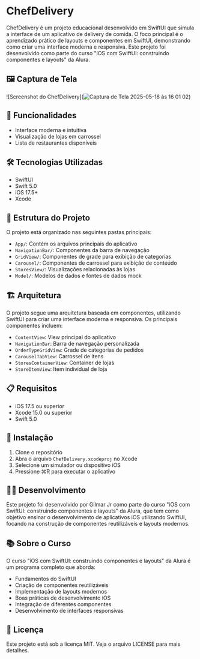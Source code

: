 # ChefDelivery

ChefDelivery é um projeto educacional desenvolvido em SwiftUI que simula a interface de um aplicativo de delivery de comida. O foco principal é o aprendizado prático de layouts e componentes em SwiftUI, demonstrando como criar uma interface moderna e responsiva. Este projeto foi desenvolvido como parte do curso "iOS com SwiftUI: construindo componentes e layouts" da Alura.

## 🖼️ Captura de Tela


![Screenshot do ChefDelivery](![Captura de Tela 2025-05-18 às 16 01 02](https://github.com/user-attachments/assets/b870e467-2505-4c3d-930d-387cfdd5f99a))

## 🚀 Funcionalidades

- Interface moderna e intuitiva
- Visualização de lojas em carrossel
- Lista de restaurantes disponíveis

## 🛠️ Tecnologias Utilizadas

- SwiftUI
- Swift 5.0
- iOS 17.5+
- Xcode

## 📱 Estrutura do Projeto

O projeto está organizado nas seguintes pastas principais:

- `App/`: Contém os arquivos principais do aplicativo
- `NavigationBar/`: Componentes da barra de navegação
- `GridView/`: Componentes de grade para exibição de categorias
- `Carousel/`: Componentes de carrossel para exibição de conteúdo
- `StoresView/`: Visualizações relacionadas às lojas
- `Model/`: Modelos de dados e fontes de dados mock

## 🏗️ Arquitetura

O projeto segue uma arquitetura baseada em componentes, utilizando SwiftUI para criar uma interface moderna e responsiva. Os principais componentes incluem:

- `ContentView`: View principal do aplicativo
- `NavigationBar`: Barra de navegação personalizada
- `OrderTypeGridView`: Grade de categorias de pedidos
- `CarouselTabView`: Carrossel de itens
- `StoresContainerView`: Container de lojas
- `StoreItemView`: Item individual de loja

## 📋 Requisitos

- iOS 17.5 ou superior
- Xcode 15.0 ou superior
- Swift 5.0

## 🔧 Instalação

1. Clone o repositório
2. Abra o arquivo `ChefDelivery.xcodeproj` no Xcode
3. Selecione um simulador ou dispositivo iOS
4. Pressione ⌘R para executar o aplicativo

## 👨‍💻 Desenvolvimento

Este projeto foi desenvolvido por Gilmar Jr como parte do curso "iOS com SwiftUI: construindo componentes e layouts" da Alura, que tem como objetivo ensinar o desenvolvimento de aplicativos iOS utilizando SwiftUI, focando na construção de componentes reutilizáveis e layouts modernos.

## 📚 Sobre o Curso

O curso "iOS com SwiftUI: construindo componentes e layouts" da Alura é um programa completo que aborda:
- Fundamentos do SwiftUI
- Criação de componentes reutilizáveis
- Implementação de layouts modernos
- Boas práticas de desenvolvimento iOS
- Integração de diferentes componentes
- Desenvolvimento de interfaces responsivas

## 📄 Licença

Este projeto está sob a licença MIT. Veja o arquivo LICENSE para mais detalhes.

